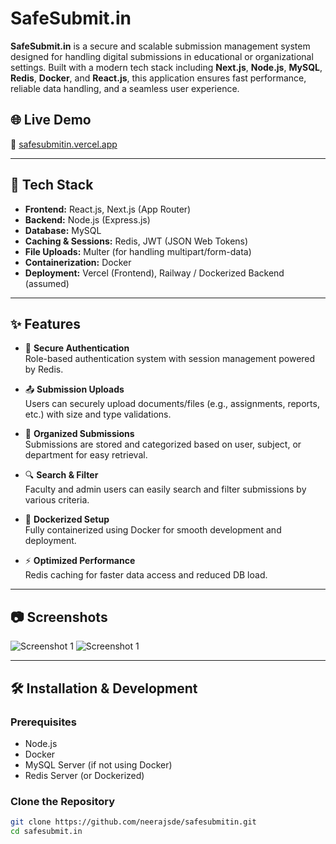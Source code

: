 # SafeSubmit.in

**SafeSubmit.in** is a secure and scalable submission management system designed for handling digital submissions in educational or organizational settings. Built with a modern tech stack including **Next.js**, **Node.js**, **MySQL**, **Redis**, **Docker**, and **React.js**, this application ensures fast performance, reliable data handling, and a seamless user experience.

## 🌐 Live Demo

🔗 [safesubmitin.vercel.app](https://safesubmitin.vercel.app/)

---

## 🚀 Tech Stack

- **Frontend:** React.js, Next.js (App Router)
- **Backend:** Node.js (Express.js)
- **Database:** MySQL
- **Caching & Sessions:** Redis, JWT (JSON Web Tokens)
- **File Uploads:** Multer (for handling multipart/form-data)
- **Containerization:** Docker
- **Deployment:** Vercel (Frontend), Railway / Dockerized Backend (assumed)

---

## ✨ Features

- 🔐 **Secure Authentication**  
  Role-based authentication system with session management powered by Redis.

- 📤 **Submission Uploads**  
  Users can securely upload documents/files (e.g., assignments, reports, etc.) with size and type validations.

- 📁 **Organized Submissions**  
  Submissions are stored and categorized based on user, subject, or department for easy retrieval.

- 🔍 **Search & Filter**  
  Faculty and admin users can easily search and filter submissions by various criteria.

- 🐳 **Dockerized Setup**  
  Fully containerized using Docker for smooth development and deployment.

- ⚡ **Optimized Performance**  
  Redis caching for faster data access and reduced DB load.

---

## 📷 Screenshots

![Screenshot 1](https://res.cloudinary.com/do1xweis7/image/upload/v1747217392/Screenshot_2025-05-14_153858_uxgz87.png)
![Screenshot 1](https://res.cloudinary.com/do1xweis7/image/upload/v1747217392/Screenshot_2025-05-14_153842_hm4ctm.png)

---

## 🛠️ Installation & Development

### Prerequisites

- Node.js
- Docker
- MySQL Server (if not using Docker)
- Redis Server (or Dockerized)

### Clone the Repository

```bash
git clone https://github.com/neerajsde/safesubmitin.git
cd safesubmit.in
```